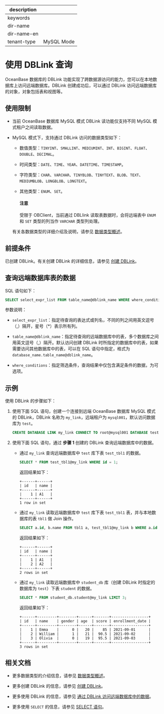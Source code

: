 |description||
|---|---|
|keywords||
|dir-name||
|dir-name-en||
|tenant-type|MySQL Mode|

# 使用 DBLink 查询

OceanBase 数据库的 DBLink 功能实现了跨数据源访问的能力，您可以在本地数据库上访问远端数据库。DBLink 创建成功后，可以通过 DBLink 访问远端数据库的对象，对象包括表和视图等。

## 使用限制

* 当前 OceanBase 数据库 MySQL 模式 DBLink 读功能仅支持不同 MySQL 模式租户之间读取数据。
* MySQL 模式下，支持通过 DBLink 访问的数据类型如下：

  * 数值类型：`TINYINT`、`SMALLINT`、`MEDIUMINT`、`INT`、`BIGINT`、`FLOAT`、`DOUBLE`、`DECIMAL`。
  * 时间类型：`DATE`、`TIME`、`YEAR`、`DATETIME`、`TIMESTAMP`。
  * 字符类型：`CHAR`、`VARCHAR`、`TINYBLOB`、`TINYTEXT`、`BLOB`、`TEXT`、`MEDIUMBLOB`、`LONGBLOB`、`LONGTEXT`。
  * 其他类型：`ENUM`、`SET`。

    <main id="notice" type='notice'>
    <h4>注意</h4>
    <p>受限于 OBClient，当前通过 DBLlink 读取表数据时，会将远端表中 <code>ENUM</code> 和 <code>SET</code> 类型的列当作 <code>VARCHAR</code> 类型列处理。</p>
    </main>

  有关各数据类型的详细介绍及说明，请参见 [数据类型概述](../../../700.reference/500.sql-reference/100.sql-syntax/200.common-tenant-of-mysql-mode/100.basic-elements-of-mysql-mode/100.data-type-of-mysql-mode/100.data-type-overview-of-mysql-mode.md)。

## 前提条件

已创建 DBLink。有关创建 DBLink 的详细信息，请参见 [创建 DBLink](../../../700.reference/300.database-object-management/100.manage-object-of-mysql-mode/900.manage-dblink-of-mysql-mode/100.create-a-dblink-of-mysql-mode.md)。

## 查询远端数据库表的数据

SQL 语句如下：

```sql
SELECT select_expr_list FROM table_name@dblink_name WHERE where_conditions;
```

参数说明：

* `select_expr_list`：指定待查询的表达式或列名，不同的列之间用英文逗号（,）隔开，星号（\*）表示所有列。

* `table_name@dblink_name`：指定待查询的远端数据库中的表，多个数据库之间用英文逗号（,）隔开。默认访问创建 DBLink 时所指定的数据库中的表，如果需要访问其他数据库中的表，可以在 SQL 语句中指定，格式为 `database_name.table_name@dblink_name`。

* `where_conditions`：指定筛选条件，查询结果中仅包含满足条件的数据，为可选项。

## 示例

使用 DBLink 的步骤如下：

1. 使用下面 SQL 语句，创建一个连接到远端 OceanBase 数据库 MySQL 模式的 DBLink，DBLink 名称为 `my_link`，远端租户为 `mysql001`，默认访问数据库为 `test`。

    ```sql
    CREATE DATABASE LINK my_link CONNECT TO root@mysql001 DATABASE test IDENTIFIED BY '******' HOST '10.10.10.1:2881';
    ```

2. 使用下面 SQL 语句，通过 **步骤 1** 创建的 DBLink 查询远端数据库中的数据。

   * 通过 `my_link` 查询远端数据库中 `test` 库下表 `test_tbl1` 的数据。

     ```sql
     SELECT * FROM test_tbl1@my_link WHERE id = 1;
     ```

     返回结果如下：

     ```shell
     +------+------+
     | id   | name |
     +------+------+
     |    1 | A1   |
     +------+------+
     1 row in set
     ```

   * 通过 `my_link` 读取远端数据库中 `test` 库下表 `test_tbl1` 表，并与本地数据库的表 `tbl1` 做 Join 操作。

     ```sql
     SELECT a.id, b.name FROM tbl1 a, test_tbl1@my_link b WHERE a.id = b.id;
     ```

     返回结果如下：

     ```shell
     +------+------+
     | id   | name |
     +------+------+
     |    1 | A1   |
     |    2 | A2   |
     +------+------+
     2 rows in set
     ```

   * 通过 `my_link` 读取远端数据库中 `student_db` 库（创建 DBLink 时指定的数据库为 `test`）下表 `student` 的数据。

     ```sql
     SELECT * FROM student_db.student@my_link LIMIT 3;
     ```

     返回结果如下：

     ```shell
     +------+---------+--------+------+-------+-----------------+
     | id   | name    | gender | age  | score | enrollment_date |
     +------+---------+--------+------+-------+-----------------+
     |    1 | Emma    |      0 |   20 |    85 | 2021-09-01      |
     |    2 | William |      1 |   21 |  90.5 | 2021-09-02      |
     |    3 | Olivia  |      0 |   19 |  95.5 | 2021-09-03      |
     +------+---------+--------+------+-------+-----------------+
     3 rows in set
     ```

## 相关文档

* 更多数据类型的介绍信息，请参见 [数据类型概述](../../../700.reference/500.sql-reference/100.sql-syntax/200.common-tenant-of-mysql-mode/100.basic-elements-of-mysql-mode/100.data-type-of-mysql-mode/100.data-type-overview-of-mysql-mode.md)。

* 更多创建 DBLink 的信息，请参见 [创建 DBLink](../../../700.reference/300.database-object-management/100.manage-object-of-mysql-mode/900.manage-dblink-of-mysql-mode/100.create-a-dblink-of-mysql-mode.md)。

* 更多使用 DBLink 的信息，请参见 [通过 DBLink 访问远端数据库中的数据](../../../700.reference/300.database-object-management/100.manage-object-of-mysql-mode/900.manage-dblink-of-mysql-mode/300.access-a-remote-database-by-ablink-of-mysql-mode.md)。

* 更多使用 `SELECT` 的信息，请参见 [SELECT 语句](../../../700.reference/500.sql-reference/100.sql-syntax/200.common-tenant-of-mysql-mode/600.sql-statement-of-mysql-mode/8100.select-of-mysql-mode/100.select-of-mysql-mode.md)。
